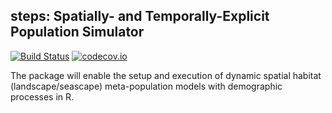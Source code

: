 **steps**: Spatially- and Temporally-Explicit Population Simulator
------------------------------------------------------------------

[![Build Status](https://travis-ci.org/skiptoniam/steps.svg?branch=master)](https://travis-ci.org/skiptoniam/steps?branch=master) [![codecov.io](https://codecov.io/github/skiptoniam/steps/coverage.svg?branch=master)](https://codecov.io/github/skiptoniam/steps?branch=master)

The package will enable the setup and execution of dynamic spatial habitat (landscape/seascape) meta-population models with demographic processes in R.
